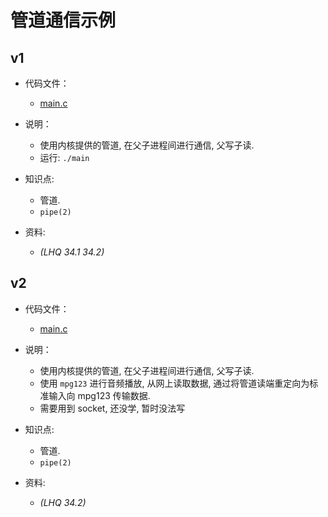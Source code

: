 # 管道通信示例

## v1

- 代码文件：
  - [main.c](./v1/main.c)

- 说明：
  - 使用内核提供的管道, 在父子进程间进行通信, 父写子读.
  - 运行: `./main`

- 知识点:
  - 管道.
  - `pipe(2)`

- 资料:
  - _(LHQ 34.1 34.2)_

## v2

- 代码文件：
  - [main.c](./v2/main.c)

- 说明：
  - 使用内核提供的管道, 在父子进程间进行通信, 父写子读.
  - 使用 `mpg123` 进行音频播放, 从网上读取数据, 通过将管道读端重定向为标准输入向 mpg123 传输数据.
  - 需要用到 socket, 还没学, 暂时没法写

- 知识点:
  - 管道.
  - `pipe(2)`

- 资料:
  - _(LHQ 34.2)_
